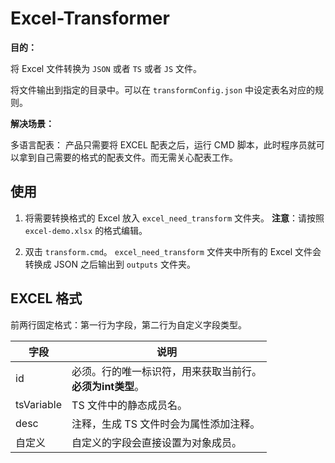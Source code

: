 # Excel-Transformer

**目的：**

将 Excel 文件转换为 `JSON` 或者 `TS` 或者 `JS` 文件。

将文件输出到指定的目录中。可以在 `transformConfig.json` 中设定表名对应的规则。

**解决场景：**

多语言配表：
产品只需要将 EXCEL 配表之后，运行 CMD 脚本，此时程序员就可以拿到自己需要的格式的配表文件。而无需关心配表工作。

## 使用

1. 将需要转换格式的 Excel 放入 `excel_need_transform` 文件夹。
**注意**：请按照 `excel-demo.xlsx` 的格式编辑。

2. 双击 `transform.cmd`。
`excel_need_transform` 文件夹中所有的 Excel 文件会转换成 JSON 之后输出到 `outputs` 文件夹。

## EXCEL 格式

前两行固定格式：第一行为字段，第二行为自定义字段类型。

|  字段  |  说明  |
| ---- | ---- |
|  id  |  必须。行的唯一标识符，用来获取当前行。<br>**必须为int类型**。  |
|  tsVariable  |  TS 文件中的静态成员名。  |
|  desc  |  注释，生成 TS 文件时会为属性添加注释。  |
|  自定义  |  自定义的字段会直接设置为对象成员。  |


